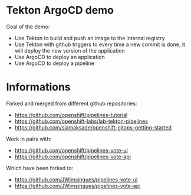 # Tekton ArgoCD demo

Goal of the demo:
- Use Tekton to build and push an image to the internal registry
- Use Tekton with github triggers to every time a new commit is done, it will deploy the new version of the application
- Use ArgoCD to deploy an application
- Use ArgoCD to deploy a pipeline


# Informations

Forked and merged from different github repositories:
- https://github.com/openshift/pipelines-tutorial
- https://github.com/openshift-labs/lab-tekton-pipelines
- https://github.com/siamaksade/openshift-gitops-getting-started

Work in pairs with:
- https://github.com/openshift/pipelines-vote-ui
- https://github.com/openshift/pipelines-vote-api

Which have been forked to:
- https://github.com/JWimsingues/pipelines-vote-ui
- https://github.com/JWimsingues/pipelines-vote-api
